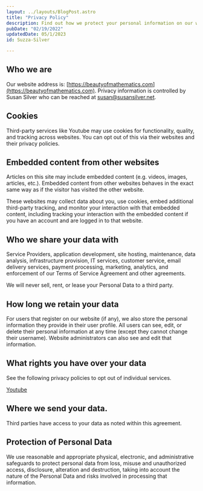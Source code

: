 ```yaml
---
layout: ../layouts/BlogPost.astro
title: "Privacy Policy"
description: Find out how we protect your personal information on our website. Learn about our use of cookies and third-party services like ConvertKit and YouTube, and your rights over your data. 
pubDate: "02/19/2022"
updatedDate: 05/1/2023
id: Suzza-Silver

---
```



## Who we are

Our website address is: [https://beautyofmathematics.com](https://beautyofmathematics.com). 
Privacy information is controlled by Susan Silver who can be reached 
at [susan@susansilver.net](mailto:susan@susansilver.net).

## Cookies

Third-party services like Youtube may 
use cookies for functionality, quality, and tracking across websites. 
You can opt out of this via their websites and their privacy policies.

## Embedded content from other websites

Articles on this site may include embedded content 
(e.g. videos, images, articles, etc.). Embedded content
 from other websites behaves in the exact same way as if 
 the visitor has visited the other website.

These websites may collect data about you, use cookies, embed
 additional third-party tracking, and monitor your interaction 
 with that embedded content, including tracking your interaction
  with the embedded content if you have an account and are logged
   in to that website.

## Who we share your data with

Service Providers, application development, site hosting, 
maintenance, data analysis, infrastructure provision, IT services, 
customer service, email delivery services, payment processing, 
marketing, analytics, and enforcement of our Terms of Service 
Agreement and other agreements.

We will never sell, rent, or lease your Personal Data to a third party.

## How long we retain your data


For users that register on our website (if any), we also 
store the personal information they provide in their user 
profile. All users can see, edit, or delete their personal 
information at any time (except they cannot change their username).
 Website administrators can also see and edit that information.

## What rights you have over your data

See the following privacy policies to opt out of individual services.


[Youtube](https://www.youtube.com/howyoutubeworks/our-commitments/protecting-user-data/)


## Where we send your data.

Third parties have access to your data as noted within this agreement.

## Protection of Personal Data

We use reasonable and appropriate physical, electronic, 
and administrative safeguards to protect personal data from loss, 
misuse and unauthorized access, disclosure, alteration and destruction,
 taking into account the nature of the Personal Data and risks involved 
 in processing that information.
